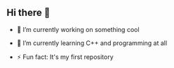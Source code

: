 ## Hi there 👋
- 🔭 I’m currently working on something cool

- 🌱 I’m currently learning C++ and programming at all

- ⚡ Fun fact: It's my first repository
<!--
**Shamekon/Shamekon** is a ✨ _special_ ✨ repository because its `README.md` (this file) appears on your GitHub profile.

Here are some ideas to get you started:

- 🔭 I’m currently working on ...
- 🌱 I’m currently learning ...
- 👯 I’m looking to collaborate on ...
- 🤔 I’m looking for help with ...
- 💬 Ask me about ...
- 📫 How to reach me: ...
- 😄 Pronouns: ...
- ⚡ Fun fact: ...
-->

